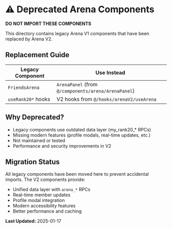 # ⚠️ Deprecated Arena Components

**DO NOT IMPORT THESE COMPONENTS**

This directory contains legacy Arena V1 components that have been replaced by Arena V2.

## Replacement Guide

| Legacy Component | Use Instead |
|------------------|-------------|
| `FriendsArena` | `ArenaPanel` (from `@/components/arena/ArenaPanel`) |
| `useRank20*` hooks | V2 hooks from `@/hooks/arenaV2/useArena` |

## Why Deprecated?

- Legacy components use outdated data layer (my_rank20_* RPCs)
- Missing modern features (profile modals, real-time updates, etc.)
- Not maintained or tested
- Performance and security improvements in V2

## Migration Status

All legacy components have been moved here to prevent accidental imports. The V2 components provide:

- Unified data layer with `arena_*` RPCs
- Real-time member updates
- Profile modal integration
- Modern accessibility features
- Better performance and caching

**Last Updated:** 2025-01-17